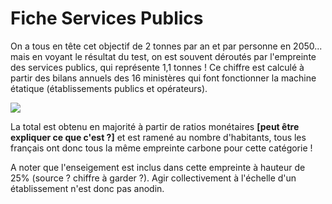 # Fiche Services Publics

On a tous en tête cet objectif de 2 tonnes par an et par personne en 2050... mais en voyant le résultat du test, on est souvent déroutés par l'empreinte des services publics, qui représente 1,1 tonnes ! Ce chiffre est calculé à partir des bilans annuels des 16 ministères qui font fonctionner la machine étatique (établissements publics et opérateurs).

![](https://codimd.s3.shivering-isles.com/demo/uploads/55c84c826662ee144f2d26f6c.png)

La total est obtenu en majorité à partir de ratios monétaires **[peut être expliquer ce que c'est ?]** et est ramené au nombre d'habitants, tous les français ont donc tous la même empreinte carbone pour cette catégorie !

A noter que l'enseigement est inclus dans cette empreinte à hauteur de 25% (source ? chiffre à garder ?). Agir collectivement à l'échelle d'un établissement n'est donc pas anodin.
